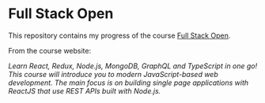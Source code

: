 # Full Stack Open

This repository contains my progress of the course [Full Stack Open](https://fullstackopen.com/en/).

From the course website:  

*Learn React, Redux, Node.js, MongoDB, GraphQL and TypeScript in one go! This course will introduce you to modern JavaScript-based web development. The main focus is on building single page applications with ReactJS that use REST APIs built with Node.js.*
